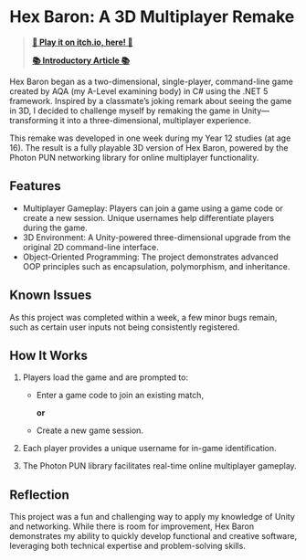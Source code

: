 # Hex Baron: A 3D Multiplayer Remake
>[**🔗 Play it on itch.io, here! 🔗**](https://u3b.itch.io/hb)
>
>[**📚 Introductory Article 📚**](https://medium.com/@oliverbravery/hex-baron-unity-multiplayer-game-development-922b4cf9a8cb)

Hex Baron began as a two-dimensional, single-player, command-line game created by AQA (my A-Level examining body) in C# using the .NET 5 framework. Inspired by a classmate’s joking remark about seeing the game in 3D, I decided to challenge myself by remaking the game in Unity—transforming it into a three-dimensional, multiplayer experience.

This remake was developed in one week during my Year 12 studies (at age 16). The result is a fully playable 3D version of Hex Baron, powered by the Photon PUN networking library for online multiplayer functionality.

## Features
- Multiplayer Gameplay: Players can join a game using a game code or create a new session. Unique usernames help differentiate players during the game.
- 3D Environment: A Unity-powered three-dimensional upgrade from the original 2D command-line interface.
- Object-Oriented Programming: The project demonstrates advanced OOP principles such as encapsulation, polymorphism, and inheritance.

## Known Issues
As this project was completed within a week, a few minor bugs remain, such as certain user inputs not being consistently registered.

## How It Works
1. Players load the game and are prompted to:

	- Enter a game code to join an existing match,

		**or**

 	- Create a new game session.

3. Each player provides a unique username for in-game identification.
4. The Photon PUN library facilitates real-time online multiplayer gameplay.

## Reflection

This project was a fun and challenging way to apply my knowledge of Unity and networking. While there is room for improvement, Hex Baron demonstrates my ability to quickly develop functional and creative software, leveraging both technical expertise and problem-solving skills.
